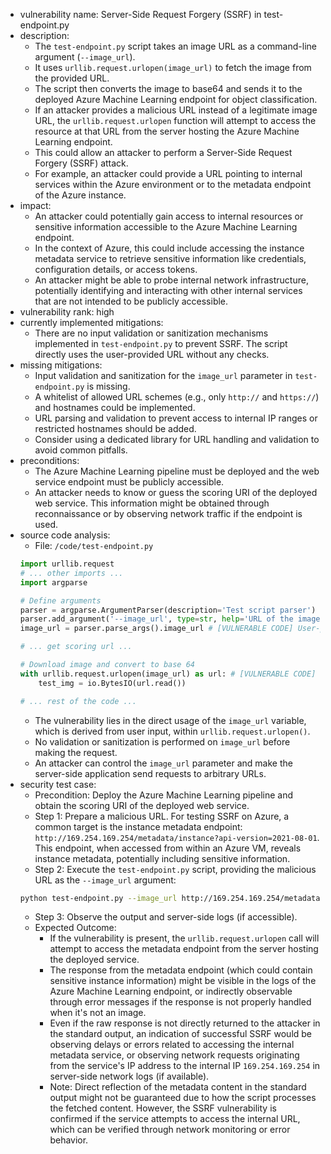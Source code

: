 - vulnerability name: Server-Side Request Forgery (SSRF) in test-endpoint.py
- description:
    - The `test-endpoint.py` script takes an image URL as a command-line argument (`--image_url`).
    - It uses `urllib.request.urlopen(image_url)` to fetch the image from the provided URL.
    - The script then converts the image to base64 and sends it to the deployed Azure Machine Learning endpoint for object classification.
    - If an attacker provides a malicious URL instead of a legitimate image URL, the `urllib.request.urlopen` function will attempt to access the resource at that URL from the server hosting the Azure Machine Learning endpoint.
    - This could allow an attacker to perform a Server-Side Request Forgery (SSRF) attack.
    - For example, an attacker could provide a URL pointing to internal services within the Azure environment or to the metadata endpoint of the Azure instance.
- impact:
    - An attacker could potentially gain access to internal resources or sensitive information accessible to the Azure Machine Learning endpoint.
    - In the context of Azure, this could include accessing the instance metadata service to retrieve sensitive information like credentials, configuration details, or access tokens.
    - An attacker might be able to probe internal network infrastructure, potentially identifying and interacting with other internal services that are not intended to be publicly accessible.
- vulnerability rank: high
- currently implemented mitigations:
    - There are no input validation or sanitization mechanisms implemented in `test-endpoint.py` to prevent SSRF. The script directly uses the user-provided URL without any checks.
- missing mitigations:
    - Input validation and sanitization for the `image_url` parameter in `test-endpoint.py` is missing.
    - A whitelist of allowed URL schemes (e.g., only `http://` and `https://`) and hostnames could be implemented.
    - URL parsing and validation to prevent access to internal IP ranges or restricted hostnames should be added.
    - Consider using a dedicated library for URL handling and validation to avoid common pitfalls.
- preconditions:
    - The Azure Machine Learning pipeline must be deployed and the web service endpoint must be publicly accessible.
    - An attacker needs to know or guess the scoring URI of the deployed web service. This information might be obtained through reconnaissance or by observing network traffic if the endpoint is used.
- source code analysis:
    - File: `/code/test-endpoint.py`
    ```python
    import urllib.request
    # ... other imports ...
    import argparse

    # Define arguments
    parser = argparse.ArgumentParser(description='Test script parser')
    parser.add_argument('--image_url', type=str, help='URL of the image to score', default='https://compote.slate.com/images/222e0b84-f164-4fb1-90e7-d20bc27acd8c.jpg')
    image_url = parser.parse_args().image_url # [VULNERABLE CODE] User-provided URL is directly assigned

    # ... get scoring url ...

    # Download image and convert to base 64
    with urllib.request.urlopen(image_url) as url: # [VULNERABLE CODE] URL is used without validation
        test_img = io.BytesIO(url.read())

    # ... rest of the code ...
    ```
    - The vulnerability lies in the direct usage of the `image_url` variable, which is derived from user input, within `urllib.request.urlopen()`.
    - No validation or sanitization is performed on `image_url` before making the request.
    - An attacker can control the `image_url` parameter and make the server-side application send requests to arbitrary URLs.
- security test case:
    - Precondition: Deploy the Azure Machine Learning pipeline and obtain the scoring URI of the deployed web service.
    - Step 1: Prepare a malicious URL. For testing SSRF on Azure, a common target is the instance metadata endpoint: `http://169.254.169.254/metadata/instance?api-version=2021-08-01`. This endpoint, when accessed from within an Azure VM, reveals instance metadata, potentially including sensitive information.
    - Step 2: Execute the `test-endpoint.py` script, providing the malicious URL as the `--image_url` argument:
    ```bash
    python test-endpoint.py --image_url http://169.254.169.254/metadata/instance?api-version=2021-08-01
    ```
    - Step 3: Observe the output and server-side logs (if accessible).
    - Expected Outcome:
        - If the vulnerability is present, the `urllib.request.urlopen` call will attempt to access the metadata endpoint from the server hosting the deployed service.
        - The response from the metadata endpoint (which could contain sensitive instance information) might be visible in the logs of the Azure Machine Learning endpoint, or indirectly observable through error messages if the response is not properly handled when it's not an image.
        - Even if the raw response is not directly returned to the attacker in the standard output, an indication of successful SSRF would be observing delays or errors related to accessing the internal metadata service, or observing network requests originating from the service's IP address to the internal IP `169.254.169.254` in server-side network logs (if available).
        - Note: Direct reflection of the metadata content in the standard output might not be guaranteed due to how the script processes the fetched content. However, the SSRF vulnerability is confirmed if the service attempts to access the internal URL, which can be verified through network monitoring or error behavior.